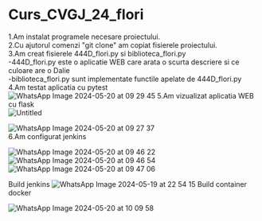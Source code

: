 # Curs_CVGJ_24_flori
1.Am instalat programele necesare proiectului.<br>
2.Cu ajutorul comenzi "git clone" am copiat fisierele proiectului.<br>
3.Am creat fisierele 444D_flori.py si biblioteca_flori.py<br>
-444D_flori.py este o aplicatie WEB care arata o scurta descriere si ce culoare are o Dalie<br>
-biblioteca_flori.py sunt implementate functile apelate de 444D_flori.py<br>
4.Am testat aplicatia cu pytest<br>
![WhatsApp Image 2024-05-20 at 09 29 45](https://github.com/StateAnelice/Curs_CVGJ_24_flori/assets/166364284/3b7a8f33-91d5-4a89-a415-5b9c08327cd6)
5.Am vizualizat aplicatia WEB cu flask<br>
![Untitled](https://github.com/StateAnelice/Curs_CVGJ_24_flori/assets/166364284/613fb564-c304-484d-b889-db177e4fa967)

![WhatsApp Image 2024-05-20 at 09 27 37](https://github.com/StateAnelice/Curs_CVGJ_24_flori/assets/166364284/6e4eacdc-5ef7-4eea-9cb4-713f1d7ce853)<br>
6.Am configurat jenkins<br>

![WhatsApp Image 2024-05-20 at 09 46 22](https://github.com/StateAnelice/Curs_CVGJ_24_flori/assets/166364284/4e345f6d-4bc8-42e1-b975-ae29e0e50eb1)
![WhatsApp Image 2024-05-20 at 09 46 54](https://github.com/StateAnelice/Curs_CVGJ_24_flori/assets/166364284/07774a52-6613-4115-a576-570ab935f748)
![WhatsApp Image 2024-05-20 at 09 47 06](https://github.com/StateAnelice/Curs_CVGJ_24_flori/assets/166364284/1a05ae26-ba08-4a6c-b36f-2c163af91c8b)


Build jenkins
![WhatsApp Image 2024-05-19 at 22 54 15](https://github.com/StateAnelice/Curs_CVGJ_24_flori/assets/166364284/23f183d7-0799-4217-bc2d-0adc4997e05f)
Build container docker

![WhatsApp Image 2024-05-20 at 10 09 58](https://github.com/StateAnelice/Curs_CVGJ_24_flori/assets/166364284/4863f95c-17c8-447b-ab9f-8588b326610f)

